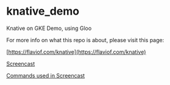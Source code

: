# knative_demo
Knative on GKE Demo, using Gloo

For more info on what this repo is about, please visit this page:

[https://flaviof.com/knative](https://flaviof.com/knative)

[Screencast](https://youtu.be/kIOW7kzWY8s)

[Commands used in Screencast](https://github.com/flavio-fernandes/knative_demo/blob/master/slides/presentationWorkflow.pdf)

